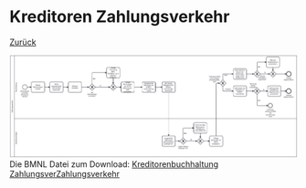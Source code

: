 # Kreditoren Zahlungsverkehr

[Zurück](../../README.md)

![Belegeingang](./3-soll-zahlungsverkehr.png)
Die BMNL Datei zum Download:
[Kreditorenbuchhaltung ZahlungsverZahlungsverkehr ](./Kreditoren-03-Zahlungsverkehr.bpmn)

